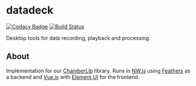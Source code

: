 # datadeck

[![Codacy Badge](https://api.codacy.com/project/badge/Grade/a027eb4df4b3495e984f0f1da2ddb358)](https://www.codacy.com/app/dasantonym/datadeck-nwjs?utm_source=github.com&utm_medium=referral&utm_content=Chamberlab/datadeck-nwjs&utm_campaign=badger)
[![Build Status](https://travis-ci.org/Chamberlab/datadeck-nwjs.svg?branch=master)](https://travis-ci.org/Chamberlab/datadeck-nwjs)

Desktop tools for data recording, playback and processing.

## About

Implementation for our [ChamberLib](https://github.com/Chamberlab/node-chamberlib) library. Runs in [NW.js](https://nwjs.io/) using [Feathers](http://feathersjs.com/) as a backend and [Vue.js](https://vuejs.org/) with [Element UI](http://element.eleme.io/) for the frontend.
